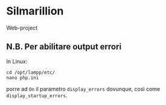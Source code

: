 # Silmarillion
Web-project

## N.B. Per abilitare output errori
In Linux:
```
cd /opt/lampp/etc/
nano php.ini
```
porre ad `On` il parametro `display_errors` dovunque, così come `display_startup_errors`.